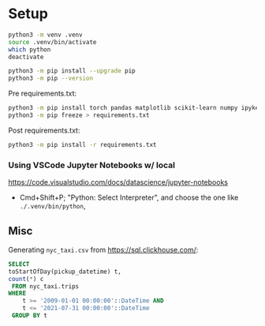 # Setup

```sh
python3 -m venv .venv
source .venv/bin/activate
which python
deactivate

python3 -m pip install --upgrade pip
python3 -m pip --version
```

Pre requirements.txt:

```sh
python3 -m pip install torch pandas matplotlib scikit-learn numpy ipykernel
python3 -m pip freeze > requirements.txt
```

Post requirements.txt:

```sh
python3 -m pip install -r requirements.txt
```

### Using VSCode Jupyter Notebooks w/ local

https://code.visualstudio.com/docs/datascience/jupyter-notebooks

- Cmd+Shift+P; "Python: Select Interpreter", and choose the one like `./.venv/bin/python`,

## Misc

Generating `nyc_taxi.csv` from https://sql.clickhouse.com/:

```sql
SELECT
toStartOfDay(pickup_datetime) t,
count(*) c
 FROM nyc_taxi.trips
WHERE
    t >= '2009-01-01 00:00:00'::DateTime AND
    t <= '2021-07-31 00:00:00'::DateTime
 GROUP BY t
```
